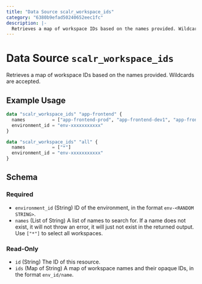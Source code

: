 ```yaml
---
title: "Data Source scalr_workspace_ids"
category: "6380b9efad50240652eec1fc"
description: |-
  Retrieves a map of workspace IDs based on the names provided. Wildcards are accepted.
---
```


# Data Source `scalr_workspace_ids`

Retrieves a map of workspace IDs based on the names provided. Wildcards are accepted.

## Example Usage

```terraform
data "scalr_workspace_ids" "app-frontend" {
  names          = ["app-frontend-prod", "app-frontend-dev1", "app-frontend-staging"]
  environment_id = "env-xxxxxxxxxxx"
}

data "scalr_workspace_ids" "all" {
  names          = ["*"]
  environment_id = "env-xxxxxxxxxxx"
}
```

<!-- schema generated by tfplugindocs -->
## Schema

### Required

- `environment_id` (String) ID of the environment, in the format `env-<RANDOM STRING>`.
- `names` (List of String) A list of names to search for. If a name does not exist, it will not throw an error, it will just not exist in the returned output. Use `["*"]` to select all workspaces.

### Read-Only

- `id` (String) The ID of this resource.
- `ids` (Map of String) A map of workspace names and their opaque IDs, in the format `env_id/name`.
